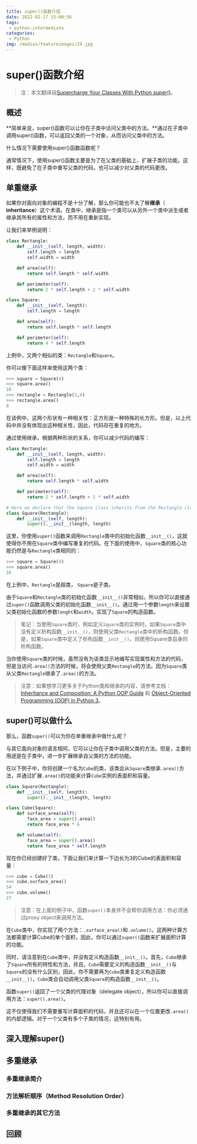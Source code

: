 ```yaml
---
title: super()函数介绍
date: 2022-02-17 15:00:56
tags: 
 - python-intermediate
categories: 
 - Python
img: /medias/featureimages/29.jpg
---
```


# super()函数介绍

> 注：本文翻译自[Supercharge Your Classes With Python super()](https://realpython.com/python-super/)。

## 概述

**简单来说，super()函数可以让你在子类中访问父类中的方法。**通过在子类中调用super()函数，可以返回父类的一个对象，从而访问父类中的方法。

什么情况下需要使用super()函数函数呢？

通常情况下，使用super()函数主要是为了在父类的基础上，扩展子类的功能。这样，既避免了在子类中重写父类的代码，也可以减少对父类的代码更改。

<!-- more -->

## 单重继承

如果你对面向对象的编程不是十分了解，那么你可能也不太了解**继承**（ **inheritance**）这个术语。在类中，继承是指一个类可以从另外一个类中派生或者继承其所有的属性和方法，而不用在重新实现。

让我们来举例说明：

```python
class Rectangle:
    def __init__(self, length, width):
        self.length = length
        self.width = width

    def area(self):
        return self.length * self.width

    def perimeter(self):
        return 2 * self.length + 2 * self.width

class Square:
    def __init__(self, length):
        self.length = length

    def area(self):
        return self.length * self.length

    def perimeter(self):
        return 4 * self.length
```

上例中，又两个相似的类：`Rectangle`和`Square`。

你可以像下面这样来使用这两个类：

```python
>>> square = Square(4)
>>> square.area()
16
>>> rectangle = Rectangle(2,4)
>>> rectangle.area()
8
```

在该例中，这两个形状有一种相关性：正方形是一种特殊的长方形。但是，以上代码中并没有体现出这种相关性，因此，代码存在重复的地方。

通过使用继承，根据两种形状的关系，你可以减少代码的编写：

```python
class Rectangle:
    def __init__(self, length, width):
        self.length = length
        self.width = width

    def area(self):
        return self.length * self.width

    def perimeter(self):
        return 2 * self.length + 2 * self.width

# Here we declare that the Square class inherits from the Rectangle class
class Square(Rectangle):
    def __init__(self, length):
        super().__init__(length, length)
```

这里，你使用`super()`函数来调用`Rectangle`类中的初始化函数`__init__()`，这就使得你不用在`Square`类中编写重复的代码。在下面的使用中，`Square`类的核心功能仍然是与`Rectangle`类相同的：

```python
>>> square = Square(4)
>>> square.area()
16
```

在上例中，`Rectangle`是超类， `Square`是子类。

由于`Square`和`Rectangle`类的初始化函数`__init__()`非常相似，所以你可以直接通过`super()`函数调用父类的初始化函数`__init__()`。通过用一个参数`length`来设置父类初始化函数的参数`lenght`和`width`，实现了`Square`的构造函数。

> 笔记：当使用`Square`类时，例如定义`Square`类的实例时。如果`Square`类中没有定义析构函数`__init__()`，则使用父类`Rectangle`类中的析构函数。但是，如果`Square`类中定义了析构函数`__init__()`，则使用Square类自身的析构函数。

当你使用`Square`类的时候，虽然没有为该类显示地编写实现属性和方法的代码，但是当访问`.area()`方法的时候，将会使用父类`Rectangle`的方法。因为`Square`类从父类`Rectangle`继承了`.area()`的方法。

> 注意：如果想学习更多关于Python类和继承的内容，请参考文档：[Inheritance and Composition: A Python OOP Guide](https://realpython.com/inheritance-composition-python/) 和 [Object-Oriented Programming (OOP) in Python 3](https://realpython.com/python3-object-oriented-programming/)。

## super()可以做什么

那么，函数`super()`可以为你在单重继承中做什么呢？

与其它面向对象的语言相同，它可以让你在子类中调用父类的方法。但是，主要的用途是在子类中，进一步扩展继承自父类的方法的功能。

在以下例子中，你将创建一个名为`Cube`的类，该类会从`Square`类继承`.area()`方法，并通过扩展`.area()`的功能来计算`Cube`实例的表面积和容量。

```python
class Square(Rectangle):
    def __init__(self, length):
        super().__init__(length, length)

class Cube(Square):
    def surface_area(self):
        face_area = super().area()
        return face_area * 6

    def volume(self):
        face_area = super().area()
        return face_area * self.length
```

现在你已经创建好了类，下面让我们来计算一下边长为3的Cube的表面积和容量：

```python
>>> cube = Cube(3)
>>> cube.surface_area()
54
>>> cube.volume()
27
```

>注意：在上面的例子中，函数`super()`本身并不会帮你调用方法：你必须通过proxy object来调用方法。

在`Cube`类中，你实现了两个方法：`.surface_area()`和`.volume()`。这两种计算方法都需要计算Cube的单个面积，因此，你可以通过`super()`函数来扩展面积计算的功能。

同时，请注意到在`Cube`类中，并没有定义构造函数`__init__()`。首先，`Cube`继承了`Square`所有的特性和方法，并且，`Cube`需要定义的构造函数`__init__()`与`Square`的没有什么区别，因此，你不需要再为`Cube`类重复定义构造函数`__init__()`，`Cube`类会自动调用父类`Square`的构造函数`__init__()`。

函数`super()`返回了一个父类的代理对象（delegate object），所以你可以直接调用方法：`super().area()`。

这不仅使得我们不需要重写计算面积的代码，并且还可以在一个位置更改`.area()`的内部逻辑。对于一个父类有多个子类的情况，这特别有用。

## 深入理解super()



## 多重继承



### 多重继承简介

### 方法解析顺序（Method Resolution Order）

### 多重继承的其它方法



## 回顾
